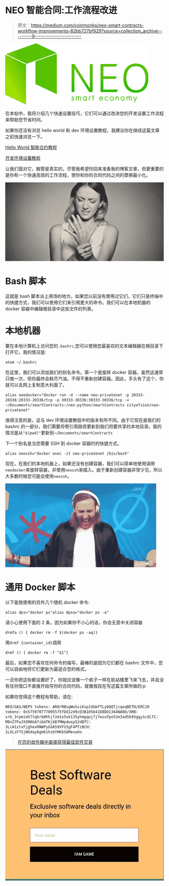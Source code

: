 # NEO 智能合同:工作流程改进

> 原文：<https://medium.com/coinmonks/neo-smart-contracts-workflow-improvements-82bb727bf929?source=collection_archive---------9----------------------->

![](img/c054ab9c2af4518e3a50cde699e037d6.png)

在本帖中，我将介绍几个快速设置技巧，它们可以通过改进您的开发设置工作流程来帮助您节省时间。

如果你还没有浏览 hello world 和 dev 环境设置教程，我建议你在继续这篇文章之前快速浏览一下。

[Hello World 智能合约教程](/@nickfujita/neo-smart-contracts-tutorial-helloworld-13ecc19b31fe)

[开发环境设置教程](/@nickfujita/neo-dev-environment-setup-tutorial-e495f5364ada)

让我们面对它，腕管是真实的，尽管我希望你回来准备我的博客文章，但更重要的是你有一个快速高效的工作流程，使你和你的合同代码之间的摩擦最小化。

![](img/78a1aa1ba09b2ecd5eacbb1c87bdd00f.png)

# Bash 脚本

这就是 bash 脚本派上用场的地方。如果您以前没有使用过它们，它们只是终端中的快捷方式，我们可以使用它们来引用更大的命令。我们可以在本地机器的 docker 容器中编辑根目录中这些文件的列表。

# 本地机器

要在本地计算机上访问您的`.bashrc`,您可以使用您最喜欢的文本编辑器在根目录下打开它。我的情况是:

```
atom ~/.bashrc
```

在这里，我们可以添加我们的别名命令。第一个是旋转 docker 容器。虽然这通常只做一次，但你最终会耗尽汽油，不得不重新创建容器。因此，手头有了这个，你就可以去网上复制意大利面了。

```
alias neodocker="docker run -d --name neo-privatenet -p 20333-20336:20333-20336/tcp -p 30333-30336:30333-30336/tcp -v ~/Documents/smartContracts:/neo-python/smartContracts cityofzion/neo-privatenet"
```

值得注意的是，这与 dev 环境设置教程中的版本有所不同。由于它现在是我们的 bashrc 的一部分，我们需要将卷引用路径更新到我们将要共享的本地目录。我的情况是从`"$(pwd)"`更新到`~/Documents/smartContracts`

下一个别名是当您需要 SSH 到 docker 容器时的快捷方式。

```
alias neossh="docker exec -it neo-privatenet /bin/bash"
```

现在，在我们的本地机器上，如果还没有创建容器，我们可以简单地使用调用`neodocker`来旋转容器，并使用`neossh`来插入。由于重新创建容器非常少见，所以大多数时候您可能会使用`neossh`。

![](img/a0cdd46372b5e70bcb017c274b3fb83e.png)

# 通用 Docker 脚本

以下是我使用的另外几个随机 docker 命令:

```
alias dps="docker ps"alias dpsa="docker ps -a"
```

请小心使用下面的 2 条，因为如果你不小心的话，你会无意中关闭容器

```
drmfa () { docker rm -f $(docker ps -aq)}
```

用`drmf {container_id}`调用

```
drmf () { docker rm -f "$1"}
```

最后，如果您不喜欢任何命令的缩写，最棒的是因为它们都在 bashrc 文件中，您可以自由地将它们更新为最适合您的格式。

一旦你把这些都设置好了，你就应该像一个疯子一样在航站楼里飞来飞去，并且没有任何借口不直接开始写你的合同代码，就像我现在写这篇文章所做的:p

如果你觉得这个教程有帮助，请在:

```
NEO/GAS/NEP5 tokens: AR8rRBxgWw5siKsp1dUmfTLy6QQTjcqoqBETH/ERC20 tokens: 0x575970777095575fDd12d9cD3B105b41D8DD1344NANO/XRB: xrb_3rpmim57tqbrb8hhjfzm1x5uk135yhmgqoj7j7wsufpo53e3ad5k93ggy1cdLTC: M8nZ7FwJXSMAkAfiGmTKjbB7MWpdwsp52dBTC: 3LcA1ztxFjghexRNWPyGXA59VFU3gF4PTzBCH: 1LXLiF7SjWGday6gm61hzbYHKbSAMevwXo
```

> [在您的收件箱中直接获得最佳软件交易](https://coincodecap.com/?utm_source=coinmonks)

[![](img/7c0b3dfdcbfea594cc0ae7d4f9bf6fcb.png)](https://coincodecap.com/?utm_source=coinmonks)